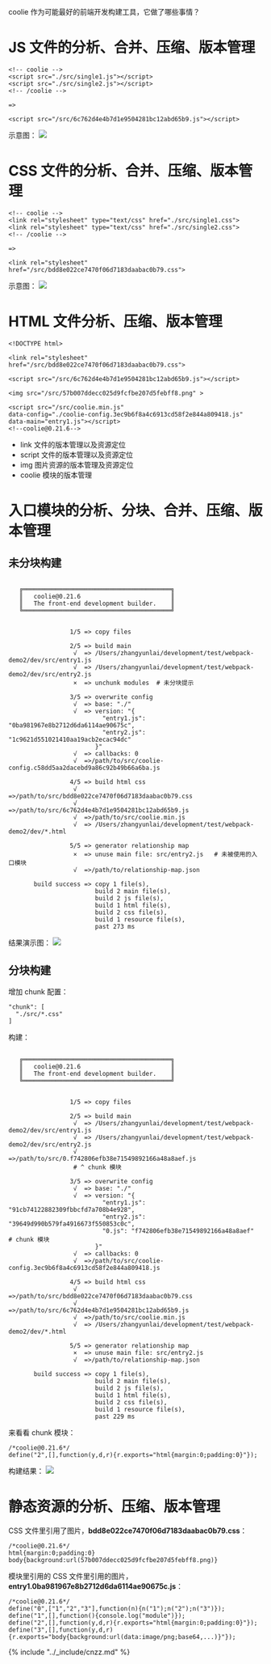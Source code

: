 coolie 作为可能最好的前端开发构建工具，它做了哪些事情？

# JS 文件的分析、合并、压缩、版本管理
```
<!-- coolie -->
<script src="./src/single1.js"></script>
<script src="./src/single2.js"></script>
<!-- /coolie -->

=>

<script src="/src/6c762d4e4b7d1e9504281bc12abd65b9.js"></script>
```
示意图：
[![](http://s1.momo.moda/2015/06/28/b337e84de8752b27eda3a12363109e80.jpg)](http://s1.momo.moda/2015/06/28/b337e84de8752b27eda3a12363109e80.jpg)


# CSS 文件的分析、合并、压缩、版本管理
```
<!-- coolie -->
<link rel="stylesheet" type="text/css" href="./src/single1.css">
<link rel="stylesheet" type="text/css" href="./src/single2.css">
<!-- /coolie -->

=>

<link rel="stylesheet" href="/src/bdd8e022ce7470f06d7183daabac0b79.css">
```

示意图：
[![](http://s1.momo.moda/2015/06/28/11b9842e0a271ff252c1903e7132cd68.jpg)](http://s1.momo.moda/2015/06/28/11b9842e0a271ff252c1903e7132cd68.jpg)

# HTML 文件分析、压缩、版本管理
```
<!DOCTYPE html>

<link rel="stylesheet" href="/src/bdd8e022ce7470f06d7183daabac0b79.css">

<script src="/src/6c762d4e4b7d1e9504281bc12abd65b9.js"></script>

<img src="/src/57b007ddecc025d9fcfbe207d5febff8.png" >

<script src="/src/coolie.min.js" 
data-config="./coolie-config.3ec9b6f8a4c6913cd58f2e844a809418.js" 
data-main="entry1.js"></script>
<!--coolie@0.21.6-->
```

- link 文件的版本管理以及资源定位
- script 文件的版本管理以及资源定位
- img 图片资源的版本管理及资源定位
- coolie 模块的版本管理


# 入口模块的分析、分块、合并、压缩、版本管理
## 未分块构建
```

   ╔═════════════════════════════════════════╗
   ║   coolie@0.21.6                         ║
   ║   The front-end development builder.    ║
   ╚═════════════════════════════════════════╝


                 1/5 => copy files

                 2/5 => build main
                  √  => /Users/zhangyunlai/development/test/webpack-demo2/dev/src/entry1.js
                  √  => /Users/zhangyunlai/development/test/webpack-demo2/dev/src/entry2.js
                  ×  => unchunk modules  # 未分块提示

                 3/5 => overwrite config
                  √  => base: "./"
                  √  => version: "{
                          "entry1.js": "0ba981967e8b2712d6da6114ae90675c",
                          "entry2.js": "1c9621d551021410aa19acb2ecac94dc"
                        }"
                  √  => callbacks: 0
                  √  =>/path/to/src/coolie-config.c58dd5aa2dacebd9a86c92b49b66a6ba.js

                 4/5 => build html css
                  √  =>/path/to/src/bdd8e022ce7470f06d7183daabac0b79.css
                  √  =>/path/to/src/6c762d4e4b7d1e9504281bc12abd65b9.js
                  √  =>/path/to/src/coolie.min.js
                  √  => /Users/zhangyunlai/development/test/webpack-demo2/dev/*.html

                 5/5 => generator relationship map
                  ×  => unuse main file: src/entry2.js   # 未被使用的入口模块
                  √  =>/path/to/relationship-map.json

       build success => copy 1 file(s),
                        build 2 main file(s),
                        build 2 js file(s),
                        build 1 html file(s),
                        build 2 css file(s),
                        build 1 resource file(s),
                        past 273 ms

```

结果演示图：
[![](http://s1.momo.moda/2015/06/27/258be18e31c8188555c2ff05b4d542c3.jpg)](http://s1.momo.moda/2015/06/27/258be18e31c8188555c2ff05b4d542c3.jpg)


## 分块构建
增加 chunk 配置：
```
"chunk": [
  "./src/*.css"
]
```
构建：
```

   ╔═════════════════════════════════════════╗
   ║   coolie@0.21.6                         ║
   ║   The front-end development builder.    ║
   ╚═════════════════════════════════════════╝


                 1/5 => copy files

                 2/5 => build main
                  √  => /Users/zhangyunlai/development/test/webpack-demo2/dev/src/entry1.js
                  √  => /Users/zhangyunlai/development/test/webpack-demo2/dev/src/entry2.js
                  √  =>/path/to/src/0.f742806efb38e71549892166a48a8aef.js
                  # ^ chunk 模块

                 3/5 => overwrite config
                  √  => base: "./"
                  √  => version: "{
                          "entry1.js": "91cb74122882309fbbcfd7a708b4e928",
                          "entry2.js": "39649d990b579fa4916673f550853c0c",
                          "0.js": "f742806efb38e71549892166a48a8aef"  # chunk 模块
                        }"
                  √  => callbacks: 0
                  √  =>/path/to/src/coolie-config.3ec9b6f8a4c6913cd58f2e844a809418.js

                 4/5 => build html css
                  √  =>/path/to/src/bdd8e022ce7470f06d7183daabac0b79.css
                  √  =>/path/to/src/6c762d4e4b7d1e9504281bc12abd65b9.js
                  √  =>/path/to/src/coolie.min.js
                  √  => /Users/zhangyunlai/development/test/webpack-demo2/dev/*.html

                 5/5 => generator relationship map
                  ×  => unuse main file: src/entry2.js
                  √  =>/path/to/relationship-map.json

       build success => copy 1 file(s),
                        build 2 main file(s),
                        build 2 js file(s),
                        build 1 html file(s),
                        build 2 css file(s),
                        build 1 resource file(s),
                        past 229 ms

```
来看看 chunk 模块：
```
/*coolie@0.21.6*/
define("2",[],function(y,d,r){r.exports="html{margin:0;padding:0}"});
```
构建结果：
[![](http://s1.momo.moda/2015/06/27/6faa8040da20ef399b63a72d0e4ab575.jpg)](http://s1.momo.moda/2015/06/27/6faa8040da20ef399b63a72d0e4ab575.jpg)

# 静态资源的分析、压缩、版本管理
CSS 文件里引用了图片，**bdd8e022ce7470f06d7183daabac0b79.css**：
```
/*coolie@0.21.6*/
html{margin:0;padding:0}
body{background:url(57b007ddecc025d9fcfbe207d5febff8.png)}
```

模块里引用的 CSS 文件里引用的图片，**entry1.0ba981967e8b2712d6da6114ae90675c.js**：
```
/*coolie@0.21.6*/
define("0",["1","2","3"],function(n){n("1");n("2");n("3")});
define("1",[],function(){console.log("module")});
define("2",[],function(y,d,r){r.exports="html{margin:0;padding:0}"});
define("3",[],function(y,d,r){r.exports="body{background:url(data:image/png;base64,...)}"});
```


{% include "../_include/cnzz.md" %}


